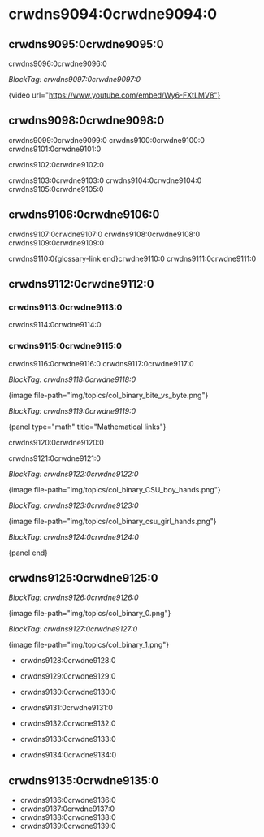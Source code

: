 # crwdns9094:0crwdne9094:0

## crwdns9095:0crwdne9095:0

crwdns9096:0crwdne9096:0

*BlockTag: crwdns9097:0crwdne9097:0*

{video url="https://www.youtube.com/embed/Wy6-FXtLMV8"}

## crwdns9098:0crwdne9098:0

crwdns9099:0crwdne9099:0 crwdns9100:0crwdne9100:0 crwdns9101:0crwdne9101:0

crwdns9102:0crwdne9102:0

crwdns9103:0crwdne9103:0 crwdns9104:0crwdne9104:0 crwdns9105:0crwdne9105:0

## crwdns9106:0crwdne9106:0

crwdns9107:0crwdne9107:0 crwdns9108:0crwdne9108:0 crwdns9109:0crwdne9109:0

crwdns9110:0{glossary-link end}crwdne9110:0 crwdns9111:0crwdne9111:0

## crwdns9112:0crwdne9112:0

### crwdns9113:0crwdne9113:0

crwdns9114:0crwdne9114:0

### crwdns9115:0crwdne9115:0

crwdns9116:0crwdne9116:0 crwdns9117:0crwdne9117:0

*BlockTag: crwdns9118:0crwdne9118:0*

{image file-path="img/topics/col_binary_bite_vs_byte.png"}

*BlockTag: crwdns9119:0crwdne9119:0*

{panel type="math" title="Mathematical links"}

crwdns9120:0crwdne9120:0

crwdns9121:0crwdne9121:0

*BlockTag: crwdns9122:0crwdne9122:0*

{image file-path="img/topics/col_binary_CSU_boy_hands.png"}

*BlockTag: crwdns9123:0crwdne9123:0*

{image file-path="img/topics/col_binary_csu_girl_hands.png"}

*BlockTag: crwdns9124:0crwdne9124:0*

{panel end}

## crwdns9125:0crwdne9125:0

*BlockTag: crwdns9126:0crwdne9126:0*

{image file-path="img/topics/col_binary_0.png"}

*BlockTag: crwdns9127:0crwdne9127:0*

{image file-path="img/topics/col_binary_1.png"}

- crwdns9128:0crwdne9128:0

- crwdns9129:0crwdne9129:0

- crwdns9130:0crwdne9130:0

- crwdns9131:0crwdne9131:0

- crwdns9132:0crwdne9132:0

- crwdns9133:0crwdne9133:0

- crwdns9134:0crwdne9134:0

## crwdns9135:0crwdne9135:0

- crwdns9136:0crwdne9136:0
- crwdns9137:0crwdne9137:0
- crwdns9138:0crwdne9138:0
- crwdns9139:0crwdne9139:0